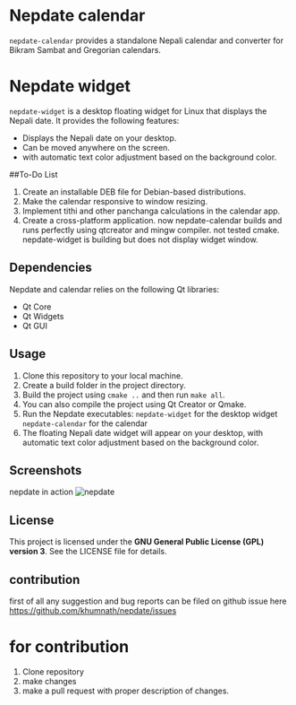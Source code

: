 # Nepdate calendar
`nepdate-calendar` provides a standalone Nepali calendar and converter for Bikram Sambat and Gregorian calendars.

# Nepdate widget

`nepdate-widget` is a desktop floating widget for Linux that displays the Nepali date. It provides the following features:

- Displays the Nepali date on your desktop.
- Can be moved anywhere on the screen.
- with automatic text color adjustment based on the background color.

##To-Do List

1. Create an installable DEB file for Debian-based distributions.
2. Make the calendar responsive to window resizing.
3. Implement tithi and other panchanga calculations in the calendar app.
4. Create a cross-platform application. now nepdate-calendar builds and runs perfectly 
using qtcreator and mingw compiler. not tested cmake. nepdate-widget is building but 
does  not display widget window.

## Dependencies

Nepdate and calendar relies on the following Qt libraries:

- Qt Core
- Qt Widgets
- Qt GUI

## Usage

1. Clone this repository to your local machine.
2. Create a build folder in the project directory.
3. Build the project using `cmake ..` and then run `make all`.
4. You can also compile the project using Qt Creator or Qmake.
5. Run the Nepdate executables:
    `nepdate-widget` for the desktop widget
    `nepdate-calendar` for the calendar
6. The floating Nepali date widget will appear on your desktop, with automatic text color adjustment based on the background color.

## Screenshots
nepdate in action ![nepdate](https://github.com/khumnath/nepdate/assets/50103558/c7f8c83a-29a7-44d6-985b-aa35ddf69954)


## License

This project is licensed under the **GNU General Public License (GPL) version 3**. See the LICENSE file for details.

## contribution

first of all any suggestion and bug reports can be filed on github issue here https://github.com/khumnath/nepdate/issues

# for contribution 
1. Clone repository
 2. make changes
  3. make a pull request with proper description of changes.


